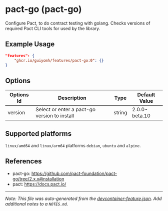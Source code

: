 
# pact-go (pact-go)

Configure Pact, to do contract testing with golang. Checks versions of required Pact CLI tools for used by the library.

## Example Usage

```json
"features": {
    "ghcr.io/guiyomh/features/pact-go:0": {}
}
```

## Options

| Options Id | Description | Type | Default Value |
|-----|-----|-----|-----|
| version | Select or enter a pact-go version to install | string | 2.0.0-beta.10 |

<!-- markdownlint-disable MD041 -->

## Supported platforms

`linux/amd64` and `linux/arm64` platforms `debian`, `ubuntu` and `alpine`.

## References

- pact-go: <https://github.com/pact-foundation/pact-go/tree/2.x.x#installation>
- pact: <https://docs.pact.io/>

---

_Note: This file was auto-generated from the [devcontainer-feature.json](https://github.com/guiyomh/features/blob/main/src/pact-go/devcontainer-feature.json).  Add additional notes to a `NOTES.md`._

